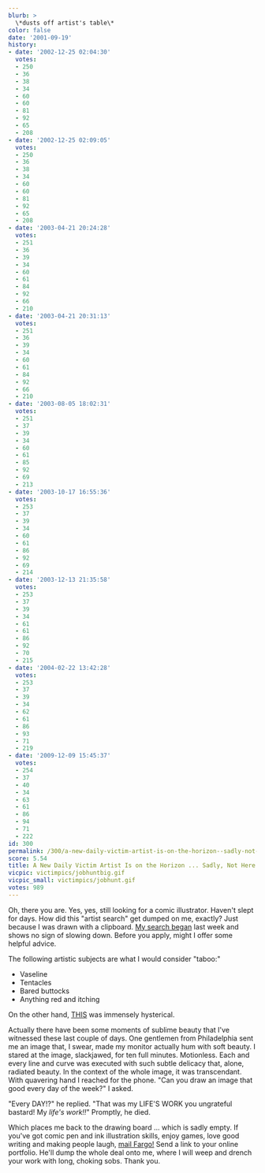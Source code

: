 ```yaml
---
blurb: >
  \*dusts off artist's table\*
color: false
date: '2001-09-19'
history:
- date: '2002-12-25 02:04:30'
  votes:
  - 250
  - 36
  - 38
  - 34
  - 60
  - 60
  - 81
  - 92
  - 65
  - 208
- date: '2002-12-25 02:09:05'
  votes:
  - 250
  - 36
  - 38
  - 34
  - 60
  - 60
  - 81
  - 92
  - 65
  - 208
- date: '2003-04-21 20:24:28'
  votes:
  - 251
  - 36
  - 39
  - 34
  - 60
  - 61
  - 84
  - 92
  - 66
  - 210
- date: '2003-04-21 20:31:13'
  votes:
  - 251
  - 36
  - 39
  - 34
  - 60
  - 61
  - 84
  - 92
  - 66
  - 210
- date: '2003-08-05 18:02:31'
  votes:
  - 251
  - 37
  - 39
  - 34
  - 60
  - 61
  - 85
  - 92
  - 69
  - 213
- date: '2003-10-17 16:55:36'
  votes:
  - 253
  - 37
  - 39
  - 34
  - 60
  - 61
  - 86
  - 92
  - 69
  - 214
- date: '2003-12-13 21:35:58'
  votes:
  - 253
  - 37
  - 39
  - 34
  - 61
  - 61
  - 86
  - 92
  - 70
  - 215
- date: '2004-02-22 13:42:28'
  votes:
  - 253
  - 37
  - 39
  - 34
  - 62
  - 61
  - 86
  - 93
  - 71
  - 219
- date: '2009-12-09 15:45:37'
  votes:
  - 254
  - 37
  - 40
  - 34
  - 63
  - 61
  - 86
  - 94
  - 71
  - 222
id: 300
permalink: /300/a-new-daily-victim-artist-is-on-the-horizon--sadly-not-here/
score: 5.54
title: A New Daily Victim Artist Is on the Horizon ... Sadly, Not Here.
vicpic: victimpics/jobhuntbig.gif
vicpic_small: victimpics/jobhunt.gif
votes: 989
---
```


Oh, there you are. Yes, yes, still looking for a comic illustrator.
Haven't slept for days. How did this "artist search" get dumped on me,
exactly? Just because I was drawn with a clipboard. [My search
began](@/victim/298.md) last week and shows no sign of slowing down.
Before you apply, might I offer some helpful advice.

The following artistic subjects are what I would consider "taboo:"  
 - Vaseline  
 - Tentacles  
 - Bared buttocks  
 - Anything red and itching

On the other hand,
[THIS](http://web.archive.org/web/20010919000000/http://members.tripod.com/weblikescrapbook/vg_comics/02.htm)
was immensely hysterical.

Actually there have been some moments of sublime beauty that I've
witnessed these last couple of days. One gentlemen from Philadelphia
sent me an image that, I swear, made my monitor actually hum with soft
beauty. I stared at the image, slackjawed, for ten full minutes.
Motionless. Each and every line and curve was executed with such subtle
delicacy that, alone, radiated beauty. In the context of the whole
image, it was transcendant. With quavering hand I reached for the phone.
"Can you draw an image that good every day of the week?" I asked.

"Every DAY!?" he replied. "That was my LIFE'S WORK you ungrateful
bastard! My *life's work!!*" Promptly, he died.

Which places me back to the drawing board ... which is sadly empty. If
you've got comic pen and ink illustration skills, enjoy games, love good
writing and making people laugh, [mail Fargo!](mailto:fargo@gamespy.com)
Send a link to your online portfolio. He'll dump the whole deal onto me,
where I will weep and drench your work with long, choking sobs. Thank
you.